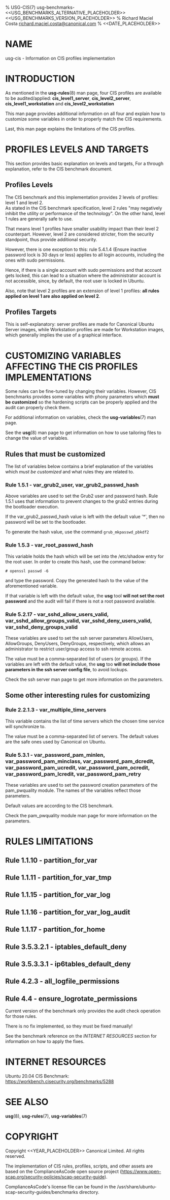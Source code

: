 % USG-CIS(7) usg-benchmarks-<<USG_BENCHMARKS_ALTERNATIVE_PLACEHOLDER>> <<USG_BENCHMARKS_VERSION_PLACEHOLDER>>
% Richard Maciel Costa <richard.maciel.costa@canonical.com>
% <<DATE_PLACEHOLDER>>

# NAME
usg-cis - Information on CIS profiles implementation

# INTRODUCTION
As mentioned in the **usg-rules**(8) man page, four CIS profiles are available to be audited/applied: **cis_level1_server**, **cis_level2_server**, **cis_level1_workstation** and **cis_level2_workstation**

This man page provides additional information on all four and explain how to customize some variables in order to properly match the CIS requirements.

Last, this man page explains the limitations of the CIS profiles.

# PROFILES LEVELS AND TARGETS
This section provides basic explanation on levels and targets, For a through explanation, refer to the CIS benchmark document.

## Profiles Levels
The CIS benchmark and this implementation provides 2 levels of profiles: level 1 and level 2.  
As stated in the CIS benchmark specification, level 2 rules "may negatively inhibit the utility or performance of the technology". On the
other hand, level 1 rules are generally safe to use.

That means level 1 profiles have smaller usability impact than their level 2 counterpart. However, level 2 are considered stricter, from the security standpoint, thus provide additional security.

However, there is one exception to this: rule 5.4.1.4 (Ensure inactive password lock is 30 days or less) applies to all login accounts, including the ones
with sudo permissions.

Hence, if there is a single account with sudo permissions and that account gets locked, this can lead to a situation where the administrator account is not
accessible, since, by default, the root user is locked in Ubuntu.

Also, note that level 2 profiles are an extension of level 1 profiles: **all rules applied on level 1 are also applied on level 2**.

## Profiles Targets
This is self-explanatory: server profiles are made for Canonical Ubuntu Server images, while Workstation profiles are made for Workstation images, which generally implies the use of a graphical interface.

# CUSTOMIZING VARIABLES AFFECTING THE CIS PROFILES IMPLEMENTATIONS
Some rules can be fine-tuned by changing their variables. However, CIS benchmarks provides some variables with phony parameters which **must be customized** so the hardening scripts can be properly applied and the audit can properly check them.

For additional information on variables, check the **usg-variables**(7) man page.

See the **usg**(8) man page to get information on how to use tailoring files to change the value of variables.

## Rules that must be customized
The list of variables below contains a brief explanation of the variables which *must be customized* and what rules they are related to.

### Rule 1.5.1 - var\_grub2\_user, var\_grub2\_passwd\_hash
Above variables are used to set the Grub2 user and password hash. Rule 1.5.1 uses that information to prevent changes to the grub2 entries during the bootloader execution.

If the var\_grub2\_passwd\_hash value is left with the default value '\*', then no password will be set to the bootloader.

To generate the hash value, use the command `grub_mkpasswd_pbkdf2`

### Rule 1.5.3 - var\_root\_passwd\_hash
This variable holds the hash which will be set into the /etc/shadow entry for the root user. In order to create this hash, use the command below:

`# openssl passwd -6`

and type the password. Copy the generated hash to the value of the aforementioned variable.

If that variable is left with the default value, the **usg** tool **will not set the root password** and the audit will fail if there is not a root password available.

### Rule 5.2.17 - var\_sshd\_allow\_users\_valid, var\_sshd\_allow\_groups\_valid, var\_sshd\_deny\_users\_valid, var\_sshd\_deny\_groups\_valid
These variables are used to set the ssh server parameters AllowUsers, AllowGroups, DenyUsers, DenyGroups, respectively, which allows an administrator to restrict user/group access to ssh remote access.

The value must be a comma-separated list of users (or groups). If the variables are left with the default value, the **usg** too **will not include those parameters in the ssh server config file**, to avoid lockups.

Check the ssh server man page to get more information on the parameters.

## Some other interesting rules for customizing

### Rule 2.2.1.3 - var\_multiple\_time\_servers
This variable contains the list of time servers which the chosen time service will synchronize to.

The value must be a comma-separated list of servers. The default values are the safe ones used by Canonical on Ubuntu.

### Rule 5.3.1 - var\_password\_pam\_minlen, var\_password\_pam\_minclass, var\_password\_pam\_dcredit, var\_password\_pam\_ucredit, var\_password\_pam\_ocredit, var\_password\_pam\_lcredit, var\_password\_pam\_retry
These variables are used to set the password creation parameters of the pam\_pwquality module. The names of the variables reflect those parameters.

Default values are according to the CIS benchmark.

Check the pam\_pwquality module man page for more information on the parameters.

# RULES LIMITATIONS
## Rule 1.1.10 - partition\_for\_var
## Rule 1.1.11 - partition\_for\_var\_tmp
## Rule 1.1.15 - partition\_for\_var\_log
## Rule 1.1.16 - partition\_for\_var\_log\_audit
## Rule 1.1.17 - partition\_for\_home
## Rule 3.5.3.2.1 - iptables\_default\_deny
## Rule 3.5.3.3.1 - ip6tables\_default\_deny
## Rule 4.2.3 - all\_logfile\_permissions
## Rule 4.4 - ensure\_logrotate\_permissions
Current version of the benchmark only provides the audit check operation for those rules.

There is no fix implemented, so they must be fixed manually!

See the benchmark reference on the *INTERNET RESOURCES* section for information on how to apply the fixes.

# INTERNET RESOURCES
Ubuntu 20.04 CIS Benchmark: https://workbench.cisecurity.org/benchmarks/5288

# SEE ALSO
**usg**(8), **usg-rules**(7), **usg-variables**(7)

# COPYRIGHT
Copyright <<YEAR_PLACEHOLDER>> Canonical Limited. All rights reserved.

The implementation of CIS rules, profiles, scripts, and other assets are based on the ComplianceAsCode open source project (https://www.open-scap.org/security-policies/scap-security-guide).

ComplianceAsCode's license file can be found in the /usr/share/ubuntu-scap-security-guides/benchmarks directory.
